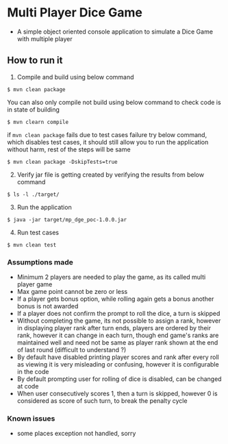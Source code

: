 # Multi Player Dice Game 
- A simple object oriented console application to simulate a Dice Game with multiple player

## How to run it

1. Compile and build using below command
```unix
$ mvn clean package
```

You can also only compile not build using below command to check code is in state of building
```unix
$ mvn clearn compile
```

if `mvn clean package` fails due to test cases failure try below command, which disables test cases, it should still allow you to run the application without harm, rest of the steps will be same

```unix
$ mvn clean package -DskipTests=true
```

2. Verify jar file is getting created by verifying the results from below command
```unix
$ ls -l ./target/
```

3. Run the application 
```unix
$ java -jar target/mp_dge_poc-1.0.0.jar
```

4. Run test cases
```unix
$ mvn clean test
```

### Assumptions made
- Minimum 2 players are needed to play the game, as its called multi player game
- Max game point cannot be zero or less
- If a player gets bonus option, while rolling again gets a bonus another bonus is not awarded
- If a player does not confirm the prompt to roll the dice, a turn is skipped 
- Without completing the game, its not possible to assign a rank, however in displaying player rank after turn ends, players are ordered by their rank, however it can change in each turn, though end game's ranks are maintained well and need not be same as player rank shown at the end of last round (difficult to understand ?)
- By default have disabled printing player scores and rank after every roll as viewing it is very misleading or confusing, however it is configurable in the code 
- By default prompting user for rolling of dice is disabled, can be changed at code
- When user consecutively scores 1, then a turn is skipped, however 0 is considered as score of such turn, to break the penalty cycle

### Known issues
- some places exception not handled, sorry